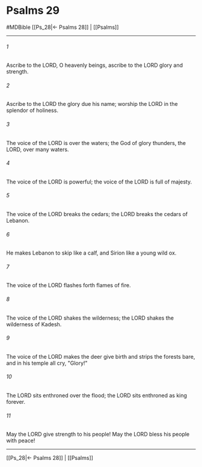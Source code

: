 # Psalms 29
#MDBible
[[Ps_28|← Psalms 28]] | [[Psalms]]

***

###### 1 
Ascribe to the LORD, O heavenly beings, ascribe to the LORD glory and strength. 

###### 2 
Ascribe to the LORD the glory due his name; worship the LORD in the splendor of holiness. 

###### 3 
The voice of the LORD is over the waters; the God of glory thunders, the LORD, over many waters. 

###### 4 
The voice of the LORD is powerful; the voice of the LORD is full of majesty. 

###### 5 
The voice of the LORD breaks the cedars; the LORD breaks the cedars of Lebanon. 

###### 6 
He makes Lebanon to skip like a calf, and Sirion like a young wild ox. 

###### 7 
The voice of the LORD flashes forth flames of fire. 

###### 8 
The voice of the LORD shakes the wilderness; the LORD shakes the wilderness of Kadesh. 

###### 9 
The voice of the LORD makes the deer give birth and strips the forests bare, and in his temple all cry, "Glory!" 

###### 10 
The LORD sits enthroned over the flood; the LORD sits enthroned as king forever. 

###### 11 
May the LORD give strength to his people! May the LORD bless his people with peace! 

***

[[Ps_28|← Psalms 28]] | [[Psalms]]
